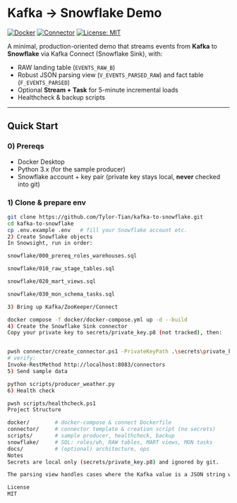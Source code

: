 ﻿# Kafka → Snowflake Demo

[![Docker](https://img.shields.io/badge/Docker-ready-blue)]()
[![Connector](https://img.shields.io/badge/Snowflake%20Kafka%20Connector-3.3.0-brightgreen)]()
[![License: MIT](https://img.shields.io/badge/License-MIT-yellow.svg)](LICENSE)

A minimal, production-oriented demo that streams events from **Kafka** to **Snowflake** via Kafka Connect (Snowflake Sink), with:
- RAW landing table (`EVENTS_RAW_B`)
- Robust JSON parsing view (`V_EVENTS_PARSED_RAW`) and fact table (`F_EVENTS_PARSED`)
- Optional **Stream + Task** for 5-minute incremental loads
- Healthcheck & backup scripts

---

## Quick Start

### 0) Prereqs
- Docker Desktop
- Python 3.x (for the sample producer)
- Snowflake account + key pair (private key stays local, **never** checked into git)

### 1) Clone & prepare env
```bash
git clone https://github.com/Tylor-Tian/kafka-to-snowflake.git
cd kafka-to-snowflake
cp .env.example .env   # fill your Snowflake account etc.
2) Create Snowflake objects
In Snowsight, run in order:

snowflake/000_prereq_roles_warehouses.sql

snowflake/010_raw_stage_tables.sql

snowflake/020_mart_views.sql

snowflake/030_mon_schema_tasks.sql

3) Bring up Kafka/ZooKeeper/Connect

docker compose -f docker/docker-compose.yml up -d --build
4) Create the Snowflake Sink connector
Copy your private key to secrets/private_key.p8 (not tracked), then:


pwsh connector/create_connector.ps1 -PrivateKeyPath .\secrets\private_key.p8
# verify:
Invoke-RestMethod http://localhost:8083/connectors
5) Send sample data

python scripts/producer_weather.py
6) Health check

pwsh scripts/healthcheck.ps1
Project Structure

docker/        # docker-compose & connect Dockerfile
connector/     # connector template & creation script (no secrets)
scripts/       # sample producer, healthcheck, backup
snowflake/     # SQL: roles/wh, RAW tables, MART views, MON tasks
docs/          # (optional) architecture, ops
Notes
Secrets are local only (secrets/private_key.p8) and ignored by git.

The parsing view handles cases where the Kafka value is a JSON string with extra escape or a trailing literal `n.

License
MIT
